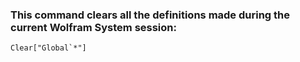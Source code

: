 ### This command clears all the definitions made during the current Wolfram System session:
```
Clear["Global`*"]
```
